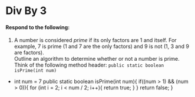 # Div By 3
#### Respond to the following:

1. A number is considered *prime* if its only factors are 1 and itself. For example, 7 is prime (1 and 7 are the only factors) and 9 is not (1, 3 and 9 are factors).  
Outline an algorithm to determine whether or not a number is prime.  
Think of the following method header:
`public static boolean isPrime(int num)`


  * int num = 7
    public static boolean isPrime(int num){
      if((num > 1) && (num > 0)){
        for (int i = 2; i < num / 2; i++){
          return true;
        }
      }
      return false;
    }
